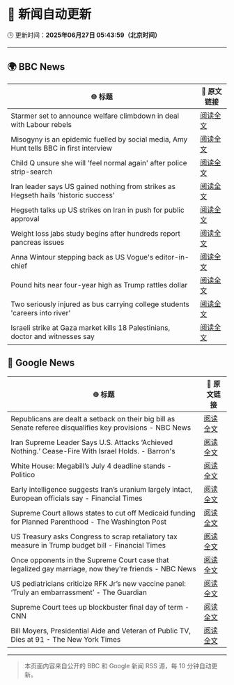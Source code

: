 # 🧠 新闻自动更新

🕒 更新时间：**2025年06月27日 05:43:59（北京时间）**

---

## 🌍 BBC News

| 🌐 标题 | 🔗 原文链接 |
|--------|-------------|
| Starmer set to announce welfare climbdown in deal with Labour rebels | [阅读全文](https://www.bbc.com/news/articles/cq6my6v81z4o) |
| Misogyny is an epidemic fuelled by social media, Amy Hunt tells BBC in first interview | [阅读全文](https://www.bbc.com/news/articles/c8d64z4rl5ro) |
| Child Q unsure she will 'feel normal again' after police strip-search | [阅读全文](https://www.bbc.com/news/articles/ce8zyjdj067o) |
| Iran leader says US gained nothing from strikes as Hegseth hails 'historic success' | [阅读全文](https://www.bbc.com/news/articles/cdjxy039ln8o) |
| Hegseth talks up US strikes on Iran in push for public approval | [阅读全文](https://www.bbc.com/news/articles/c20rd30l7l3o) |
| Weight loss jabs study begins after hundreds report pancreas issues | [阅读全文](https://www.bbc.com/news/articles/c4ged0r1n3wo) |
| Anna Wintour stepping back as US Vogue's editor-in-chief | [阅读全文](https://www.bbc.com/news/articles/cx2nerz0nn9o) |
| Pound hits near four-year high as Trump rattles dollar | [阅读全文](https://www.bbc.com/news/articles/cjrlyve8dq8o) |
| Two seriously injured as bus carrying college students 'careers into river' | [阅读全文](https://www.bbc.com/news/articles/cedgl45wqy4o) |
| Israeli strike at Gaza market kills 18 Palestinians, doctor and witnesses say | [阅读全文](https://www.bbc.com/news/articles/cly8dlzx918o) |

## 📰 Google News

| 🌐 标题 | 🔗 原文链接 |
|--------|-------------|
| Republicans are dealt a setback on their big bill as Senate referee disqualifies key provisions - NBC News | [阅读全文](https://news.google.com/rss/articles/CBMivwFBVV95cUxOR0t0dlhWa0xMMEFQYndFZTRIR1Rpd2d1Mm1OTEZUSmt3MVY4QUI3ZFdjSDlta0tZYVAtSGh5RjZ3bWZFbDJDczJNcVJhUlQ3dDdqYm9yLUNNVWdtSC1IcUtxY2lpLTRqczlmS3k0aDV6WFY4OUJuQ181X21oVlkwRVR6R2s1dVlzSUtwX3Z6aXhKRmRIYWhKR0dsaWl1TU5GTjZFRGt2Qk9MYnYzWHYwMVlkQjdlMGdON3BidWdWZ9IBVkFVX3lxTE5vMFJkaWEwZUZSTU5hYWN5S0pkTnk0dXdBT0l5RmlIQkU5aVlFbGpoMXJtXzlRWDdUaThPWmRMYk81aHQwVnhDZXBnLXBuaTZDVS1Xek5n?oc=5) |
| Iran Supreme Leader Says U.S. Attacks ‘Achieved Nothing.’ Cease-Fire With Israel Holds. - Barron's | [阅读全文](https://news.google.com/rss/articles/CBMiigFBVV95cUxOcmUwbUloSm9DdV9vSHlzcXBDdWRGYlZmZTdNUnQzbkx6V2Z6bk53SF9LT0o3V3lUTWQ4VkNsdmZuVjB0WDJrNndJS3V2MXFnbmZjQVFBQXZ2emVnZHBlVGZIT1h2VnhEY3h1ajlTbUFCeXdRSm5oYUVZWmZxSzlZYnF0aDN5RGZfM1E?oc=5) |
| White House: Megabill’s July 4 deadline stands - Politico | [阅读全文](https://news.google.com/rss/articles/CBMijwFBVV95cUxPZHBDN0JhZmhFa2F5X3BhcWRVczVpZWllLWlrSE5SOHVtWldIZFJfQWFHc1VNV3RFNWtpM2Nodm96dlQ3b2NPN0wtNlBWS294eGN4aUF4OW9uc2pNVEdDaE55RkRxRTltcm1iUHFQTFo5QUV4a0hPMC00UWtPRlI0R21vdjg4eWRpU1lGb1JWaw?oc=5) |
| Early intelligence suggests Iran’s uranium largely intact, European officials say - Financial Times | [阅读全文](https://news.google.com/rss/articles/CBMicEFVX3lxTE45X3RwT0psN1NMYjR3Y19aUlVmSnFPRmRCN2xyT0NWdmF5VThvMm12LWNPa2lDcFA2SzJTZGlSUUxrV0c0SXMtUkk0S1Y2WndQWTdscHlQVmkwZkxvVmlXSkV0Uzc5aTM3NFhnVTZTVTA?oc=5) |
| Supreme Court allows states to cut off Medicaid funding for Planned Parenthood - The Washington Post | [阅读全文](https://news.google.com/rss/articles/CBMirAFBVV95cUxNaTVkM1JjaVhXWmlybmFtX3hnSS1BNEwtVnlpQ3ZsVzBZNU5IYmhGbnRrSUgyaTZQeElCZTJET2pRa1ZhSnRyVUo0RWxDYlJmdFg1ODRXWEE1VjFCblozWTg0clpHS3hXamdKVkstUkZLNUJHZUh4RG9CUXpPU0hwbXNaSzdKeENBZXljVVlQMmFiSnZsOGQyQVc4MG9SOHlURkpUZEdveXB6M1F5?oc=5) |
| US Treasury asks Congress to scrap retaliatory tax measure in Trump budget bill - Financial Times | [阅读全文](https://news.google.com/rss/articles/CBMicEFVX3lxTFBtVklYbThDU2VBM0VSeFRONWtyT2RkcTRTUHBjb29UNDRIbC1ERFdlU1AtOXdHSHZYWmxYdGpsYXhRcTdKWW10QmtsYVZxX3VKc1EyZWpuN1MwX2RIY0Z2dzA0WGNpSEdHTk03WDJqUUU?oc=5) |
| Once opponents in the Supreme Court case that legalized gay marriage, now they're friends - NBC News | [阅读全文](https://news.google.com/rss/articles/CBMitgFBVV95cUxQNkFWZ0dBcnF2M0RmZExmQ0ptSjd5RE1UTGtjcndOQWs5b0ZHcVZDQ0JFRTFZcHYtNWdqbjR0aWIxMm1sOHZuVkgyWUdiTXdJM3Jfb2tETUlrdXQ2eEE2UWlrdTJQM3pTVEdtajEwOW1oN3dWM0FqVEg0azFIWEx6YkhzbEtqMkhBeVA5VUNRVHFnek42Z3g2VTVFdXF6eTVUdTA5bml2cEEwY2loeWhfZE8zS2R4d9IBVkFVX3lxTE9JWm1vOHY5cUNoS3NLMHJxVERFUzl6NWxRVUYyM0o2MHNjU0ZxRUhMeDVUa3o0d2laNFFsM1gtNmk3eThXYnNLVjFpSVVBSUZJTDlGRURB?oc=5) |
| US pediatricians criticize RFK Jr’s new vaccine panel: ‘Truly an embarrassment’ - The Guardian | [阅读全文](https://news.google.com/rss/articles/CBMihgFBVV95cUxONTk4cEtVU3V4Y1J2UkNVWUFvY3JrenhDNDNib0U5MnhSZHZCUkhqQXdhZkFfbFpGdVIwS1pvWndYenQxWERXd0plV1AyTGpNZ3lIVm92a1JydDdmbmNPcDhZc1RaZm44Q3kzNDRuNDhYQzY4d2VRQVV2dkhhQmNzYTRLbGJfZw?oc=5) |
| Supreme Court tees up blockbuster final day of term - CNN | [阅读全文](https://news.google.com/rss/articles/CBMiY0FVX3lxTE9Za1VFeFl4TllRR3Yzdk8xOEpyaGQxY2xzMnpVbWhqMG9KSUVWM08xQ0FlMndSLWY1bnNDV2RnNktkMkdoX280ODB0ZU1NUHdSOW9id1BHbmRqaExiRUhwTFNqc9IBaEFVX3lxTE9VQlpXQWFCNjkwZmVjX2JVUzM2cWljM21sZ2xBVVp3VkxIbWliNnRvZE1vc21RVmw1WVBFTWRCa3U5WGhqdWVESHhUYktkUkRfQ0dRNkdGdVd0OGJTeEVBUFZJdlJyeGo5?oc=5) |
| Bill Moyers, Presidential Aide and Veteran of Public TV, Dies at 91 - The New York Times | [阅读全文](https://news.google.com/rss/articles/CBMie0FVX3lxTE1zSkFFMk5sd3ozLXFSZjNGMGpRWkQ2VUNscHBtSkFmRzdtODVsc3lvSXFZbDI5Mk5pMGtXVmZJMVMyRC1WOHhndUFESVVuZGRtSHdIMVJQYUFRSENsbFZ6LVBLeGxfR002eUxyakdHekZXOHV3WXc1amFoWQ?oc=5) |

---
> 本页面内容来自公开的 BBC 和 Google 新闻 RSS 源，每 10 分钟自动更新。